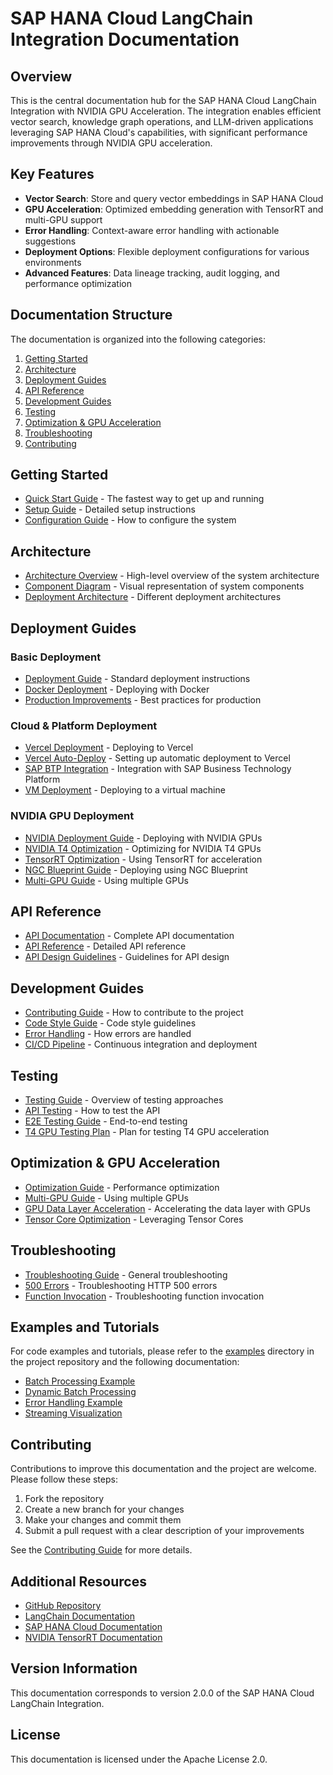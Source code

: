 # SAP HANA Cloud LangChain Integration Documentation

## Overview

This is the central documentation hub for the SAP HANA Cloud LangChain Integration with NVIDIA GPU Acceleration. The integration enables efficient vector search, knowledge graph operations, and LLM-driven applications leveraging SAP HANA Cloud's capabilities, with significant performance improvements through NVIDIA GPU acceleration.

## Key Features

- **Vector Search**: Store and query vector embeddings in SAP HANA Cloud
- **GPU Acceleration**: Optimized embedding generation with TensorRT and multi-GPU support
- **Error Handling**: Context-aware error handling with actionable suggestions
- **Deployment Options**: Flexible deployment configurations for various environments
- **Advanced Features**: Data lineage tracking, audit logging, and performance optimization

## Documentation Structure

The documentation is organized into the following categories:

1. [Getting Started](#getting-started)
2. [Architecture](#architecture)
3. [Deployment Guides](#deployment-guides)
4. [API Reference](#api-reference)
5. [Development Guides](#development-guides)
6. [Testing](#testing)
7. [Optimization & GPU Acceleration](#optimization--gpu-acceleration)
8. [Troubleshooting](#troubleshooting)
9. [Contributing](#contributing)

## Getting Started

* [Quick Start Guide](guides/HANA_QUICKSTART.md) - The fastest way to get up and running
* [Setup Guide](guides/setup_guide.md) - Detailed setup instructions
* [Configuration Guide](configuration/configuration_guide.md) - How to configure the system

## Architecture

* [Architecture Overview](deployment/summary.md) - High-level overview of the system architecture
* [Component Diagram](deployment/deployment_diagrams.md) - Visual representation of system components
* [Deployment Architecture](deployment/flexible_deployment.md) - Different deployment architectures

## Deployment Guides

### Basic Deployment

* [Deployment Guide](deployment/DEPLOYMENT.md) - Standard deployment instructions
* [Docker Deployment](deployment/docker.md) - Deploying with Docker
* [Production Improvements](deployment/PRODUCTION_IMPROVEMENTS.md) - Best practices for production

### Cloud & Platform Deployment

* [Vercel Deployment](deployment/vercel_deployment.md) - Deploying to Vercel
* [Vercel Auto-Deploy](deployment/vercel_auto_deploy.md) - Setting up automatic deployment to Vercel
* [SAP BTP Integration](deployment/integration_guide.md) - Integration with SAP Business Technology Platform
* [VM Deployment](guides/vm_setup_guide.md) - Deploying to a virtual machine

### NVIDIA GPU Deployment

* [NVIDIA Deployment Guide](deployment/nvidia_deployment.md) - Deploying with NVIDIA GPUs
* [NVIDIA T4 Optimization](deployment/nvidia_t4_optimization.md) - Optimizing for NVIDIA T4 GPUs
* [TensorRT Optimization](deployment/tensorrt-optimization.md) - Using TensorRT for acceleration
* [NGC Blueprint Guide](deployment/ngc-blueprint.md) - Deploying using NGC Blueprint
* [Multi-GPU Guide](deployment/multi-gpu.md) - Using multiple GPUs

## API Reference

* [API Documentation](api/api_documentation.md) - Complete API documentation
* [API Reference](api/reference.md) - Detailed API reference
* [API Design Guidelines](api/api_design_guidelines.md) - Guidelines for API design

## Development Guides

* [Contributing Guide](../CONTRIBUTING.md) - How to contribute to the project
* [Code Style Guide](development/github-sync.md) - Code style guidelines
* [Error Handling](development/error_handling.md) - How errors are handled
* [CI/CD Pipeline](development/cicd.md) - Continuous integration and deployment

## Testing

* [Testing Guide](testing/README_TESTING.md) - Overview of testing approaches
* [API Testing](testing/api-testing.md) - How to test the API
* [E2E Testing Guide](testing/e2e_testing_guide.md) - End-to-end testing
* [T4 GPU Testing Plan](testing/T4_GPU_TESTING_PLAN.md) - Plan for testing T4 GPU acceleration

## Optimization & GPU Acceleration

* [Optimization Guide](optimization/optimization_guide.md) - Performance optimization
* [Multi-GPU Guide](optimization/multi_gpu_guide.md) - Using multiple GPUs
* [GPU Data Layer Acceleration](design/gpu_data_layer_acceleration.md) - Accelerating the data layer with GPUs
* [Tensor Core Optimization](deployment/tensor-core-optimization.md) - Leveraging Tensor Cores

## Troubleshooting

* [Troubleshooting Guide](troubleshooting/troubleshooting.md) - General troubleshooting
* [500 Errors](troubleshooting/troubleshooting_500_errors.md) - Troubleshooting HTTP 500 errors
* [Function Invocation](troubleshooting/troubleshooting_function_invocation.md) - Troubleshooting function invocation

## Examples and Tutorials

For code examples and tutorials, please refer to the [examples](../examples/) directory in the project repository and the following documentation:

* [Batch Processing Example](examples/batch_processing_example.py)
* [Dynamic Batch Processing](examples/dynamic_batch_processing.py)
* [Error Handling Example](examples/error_handling_example.py)
* [Streaming Visualization](examples/streaming_visualization_example.js)

## Contributing

Contributions to improve this documentation and the project are welcome. Please follow these steps:

1. Fork the repository
2. Create a new branch for your changes
3. Make your changes and commit them
4. Submit a pull request with a clear description of your improvements

See the [Contributing Guide](../CONTRIBUTING.md) for more details.

## Additional Resources

* [GitHub Repository](https://github.com/SAP/langchain-integration-for-sap-hana-cloud)
* [LangChain Documentation](https://python.langchain.com/docs/get_started/introduction)
* [SAP HANA Cloud Documentation](https://help.sap.com/docs/hana-cloud)
* [NVIDIA TensorRT Documentation](https://developer.nvidia.com/tensorrt)

## Version Information

This documentation corresponds to version 2.0.0 of the SAP HANA Cloud LangChain Integration.

## License

This documentation is licensed under the Apache License 2.0.
